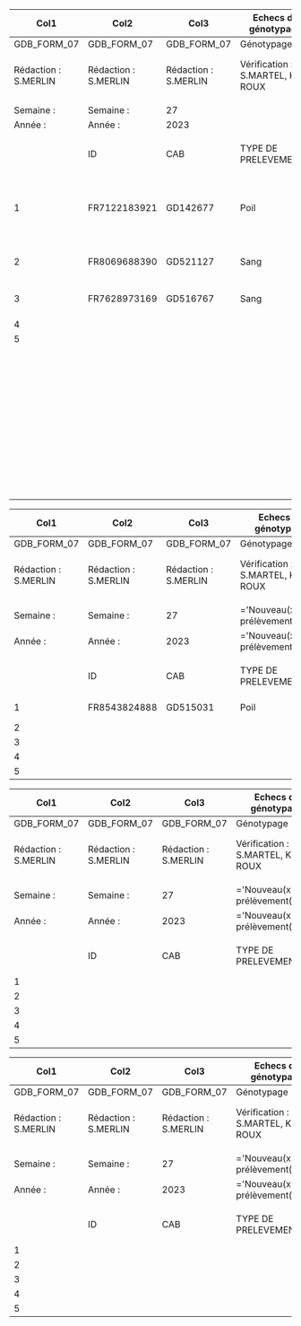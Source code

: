 |Col1|Col2|Col3|Echecs de génotypage|Col5|Col6|Col7|Version 1.1|Col9|
|---|---|---|---|---|---|---|---|---|
|GDB_FORM_07|GDB_FORM_07|GDB_FORM_07|Génotypage|Génotypage|Génotypage|Génotypage|12/05/2023|12/05/2023|
|Rédaction :<br>S.MERLIN|Rédaction :<br>S.MERLIN|Rédaction :<br>S.MERLIN|Vérification :<br>S.MARTEL, K. LE ROUX|Vérification :<br>S.MARTEL, K. LE ROUX|Vérification :<br>S.MARTEL, K. LE ROUX|Vérification :<br>S.MARTEL, K. LE ROUX|Approbation :<br>L. LIETAR|Approbation :<br>L. LIETAR|
||||||||||
|Semaine :|Semaine :|27|||||||
|Année :|Année :|2023|||||||
||||||||||
||ID|CAB|TYPE DE PRELEVEMENTS|PROJET|PLAQUE|PUITS|REMARQUE POST<br>GENOTYPAGE|PRECISIONS|
|1|FR7122183921|GD142677|Poil|gIBOVAL stop si ataxie + GD Scan 38 stop si ataxie|SAM230701|C04|Nouveau pvt||
|2|FR8069688390|GD521127|Sang|gISU|SAM230646|G12|Nouveau pvt autre que sang||
|3|FR7628973169|GD516767|Sang|ORIGEN+|SAM230646|H12|Nouveau pvt autre que sang||
|4|||||||||
|5|||||||||
||||||||||
||||||||||
||||||||||
||||||||||
||||||||||
||||||||||
||||||||||
||||||||||
||||||||||
||||||||||
||||||||||
||||||||||
||||||||||
||||||||||
||||||||||
||||||||||
||||||||||
||||||||||
||||||||||
||||||||||
||||||||||
||||||||||
||||||||||
||||||||||
||||||||||
||||||||||
||||||||||
||||||||||
||||||||||
||||||||||
||||||||||
||||||||||
||||||||||
||||||||||
||||||||||
||||||||||
||||||||||
||||||||||
||||||||||
||||||||||
||||||||||
|||||||||1/1|

|Col1|Col2|Col3|Echecs de génotypage|Col5|Col6|Col7|Version 1.1|Col9|
|---|---|---|---|---|---|---|---|---|
|GDB_FORM_07|GDB_FORM_07|GDB_FORM_07|Génotypage|Génotypage|Génotypage|Génotypage|12/05/2023|12/05/2023|
|Rédaction :<br>S.MERLIN|Rédaction :<br>S.MERLIN|Rédaction :<br>S.MERLIN|Vérification :<br>S.MARTEL, K. LE ROUX|Vérification :<br>S.MARTEL, K. LE ROUX|Vérification :<br>S.MARTEL, K. LE ROUX|Vérification :<br>S.MARTEL, K. LE ROUX|Approbation :<br>L. LIETAR|Approbation :<br>L. LIETAR|
||||||||||
|Semaine :|Semaine :|27|='Nouveau(x) prélèvement(s)'!C5|='Nouveau(x) prélèvement(s)'!C5|||||
|Année :|Année :|2023|='Nouveau(x) prélèvement(s)'!C6|='Nouveau(x) prélèvement(s)'!C6|||||
||||||||||
||ID|CAB|TYPE DE PRELEVEMENTS|PROJET|PLAQUE|PUITS|REMARQUE POST<br>GENOTYPAGE|PRECISIONS|
|1|FR8543824888|GD515031|Poil|gISU|SAM230643|B12|Nouvelle extraction||
|2|||||||||
|3|||||||||
|4|||||||||
|5|||||||||

|Col1|Col2|Col3|Echecs de génotypage|Col5|Col6|Col7|Version 1.1|Col9|
|---|---|---|---|---|---|---|---|---|
|GDB_FORM_07|GDB_FORM_07|GDB_FORM_07|Génotypage|Génotypage|Génotypage|Génotypage|12/05/2023|12/05/2023|
|Rédaction :<br>S.MERLIN|Rédaction :<br>S.MERLIN|Rédaction :<br>S.MERLIN|Vérification :<br>S.MARTEL, K. LE ROUX|Vérification :<br>S.MARTEL, K. LE ROUX|Vérification :<br>S.MARTEL, K. LE ROUX|Vérification :<br>S.MARTEL, K. LE ROUX|Approbation :<br>L. LIETAR|Approbation :<br>L. LIETAR|
||||||||||
|Semaine :|Semaine :|27|='Nouveau(x) prélèvement(s)'!C5|='Nouveau(x) prélèvement(s)'!C5|||||
|Année :|Année :|2023|='Nouveau(x) prélèvement(s)'!C6|='Nouveau(x) prélèvement(s)'!C6|||||
||||||||||
||ID|CAB|TYPE DE PRELEVEMENTS|PROJET|PLAQUE|PUITS|REMARQUE<br>POST<br>GENOTYPAGE|PRECISIONS|
|1|||||||||
|2|||||||||
|3|||||||||
|4|||||||||
|5|||||||||

|Col1|Col2|Col3|Echecs de génotypage|Col5|Col6|Col7|Version 1.1|Col9|
|---|---|---|---|---|---|---|---|---|
|GDB_FORM_07|GDB_FORM_07|GDB_FORM_07|Génotypage|Génotypage|Génotypage|Génotypage|12/05/2023|12/05/2023|
|Rédaction :<br>S.MERLIN|Rédaction :<br>S.MERLIN|Rédaction :<br>S.MERLIN|Vérification :<br>S.MARTEL, K. LE ROUX|Vérification :<br>S.MARTEL, K. LE ROUX|Vérification :<br>S.MARTEL, K. LE ROUX|Vérification :<br>S.MARTEL, K. LE ROUX|Approbation :<br>L. LIETAR|Approbation :<br>L. LIETAR|
||||||||||
|Semaine :|Semaine :|27|='Nouveau(x) prélèvement(s)'!C5|='Nouveau(x) prélèvement(s)'!C5|||||
|Année :|Année :|2023|='Nouveau(x) prélèvement(s)'!C6|='Nouveau(x) prélèvement(s)'!C6|||||
||||||||||
||ID|CAB|TYPE DE PRELEVEMENTS|PROJET|PLAQUE|PUITS|REMARQUE<br>POST<br>GENOTYPAGE|PRECISIONS|
|1|||||||||
|2|||||||||
|3|||||||||
|4|||||||||
|5|||||||||

